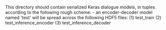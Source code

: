 This directory should contain serialized Keras dialogue models, in tuples according to the following rough scheme:
     - an encoder-decoder model named 'test' will be spread across the following HDF5 files:
         (1) test\_train
         (2) test\_inference\_encoder
         (3) test\_inference\_decoder
